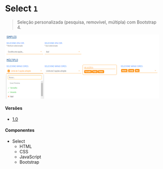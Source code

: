 # Select `1`
> Seleção personalizada (pesquisa, removível, múltipla) com Bootstrap 4.

![](select-1.png)

#### Versões
                
+ [1.0](https://araquelos.github.io/select-1/select-1.0.html)

#### Componentes
                
+ Select
    + HTML
    + CSS
    + JavaScript
    + Bootstrap